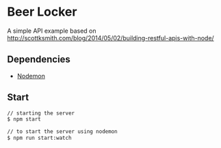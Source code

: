 # Beer Locker
A simple API example based on http://scottksmith.com/blog/2014/05/02/building-restful-apis-with-node/

## Dependencies

* [Nodemon](https://github.com/remy/nodemon)

## Start

```Bash
// starting the server
$ npm start

// to start the server using nodemon
$ npm run start:watch
```
